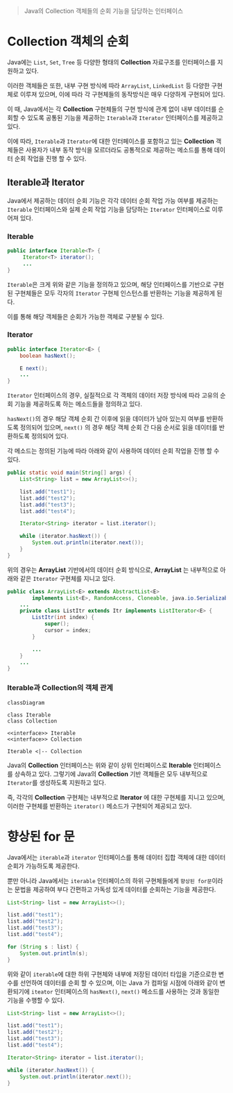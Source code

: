> Java의 Collection 객체들의 순회 기능을 담당하는 인터페이스

# Collection 객체의 순회
Java에는 `List`, `Set`, `Tree` 등 다양한 형태의 **Collection** 자료구조를 인터페이스를 지원하고 있다.

이러한 객체들은 또한, 내부 구현 방식에 따라 `ArrayList`, `LinkedList` 등 다양한 구현체로 이루져 있으며, 이에 따라 각 구현체들의 동작방식은 매우 다양하게 구현되어 있다.

이 때, Java에서는 각 **Collection** 구현체들의 구현 방식에 관계 없이 내부 데이터를 순회할 수 있도록 공통된 기능을 제공하는 `Iterable`과 `Iterator` 인터페이스를 제공하고 있다.

이에 따라, `Iterable`과 `Iterator`에 대한 인터페이스를 포함하고 있는 **Collection** 객체들은 사용자가 내부 동작 방식을 모르더라도 공통적으로 제공하는 메소드를 통해 데이터 순회 작업을 진행 할 수 있다.

## Iterable과  Iterator
Java에서 제공하는 데이터 순회 기능은 각각 데이터 순회 작업 가능 여부를 제공하는 `Iterable` 인터페이스와 실제 순회 작업 기능을 담당하는 `Iterator` 인터페이스로 이루어져 있다.
### Iterable
```java
public interface Iterable<T> {
     Iterator<T> iterator();
     ...
}
```
`Iterable`은 크게 위와 같은 기능을 정의하고 있으며, 해당 인터페이스를 기반으로 구현된 구현체들은 모두 각자의 `Iterator` 구현체 인스턴스를 반환하는 기능을 제공하게 된다.

이를 통해 해당 객체들은 순회가 가능한 객체로 구분될 수 있다.
### Iterator
```java
public interface Iterator<E> {
    boolean hasNext();

    E next();
    ...
}
```
`Iterator` 인터페이스의 경우, 실질적으로 각 객체의 데이터 저장 방식에 따라 고유의 순회 기능을 제공하도록 하는 메소드들을 정의하고 있다.

`hasNext()`의 경우 해당 객체 순회 간 이후에 읽을 데이터가 남아 있는지 여부를 반환하도록 정의되어 있으며, `next()` 의 경우 해당 객체 순회 간 다음 순서로 읽을 데이터를 반환하도록 정의되어 있다.

각 메소드는 정의된 기능에 따라 아래와 같이 사용하여 데이터 순회 작업을 진행 할 수 있다.
```java
public static void main(String[] args) {
    List<String> list = new ArrayList<>();

    list.add("test1");
    list.add("test2");
    list.add("test3");
    list.add("test4");

    Iterator<String> iterator = list.iterator();

    while (iterator.hasNext()) {
        System.out.println(iterator.next());
    }
}
```
위의 경우는 **ArrayList** 기반에서의 데이터 순회 방식으로, **ArrayList** 는 내부적으로 아래와 같은 `Iterator` 구현체를 지니고 있다.

```java
public class ArrayList<E> extends AbstractList<E>  
        implements List<E>, RandomAccess, Cloneable, java.io.Serializable {
	...
    private class ListItr extends Itr implements ListIterator<E> {
        ListItr(int index) {
            super();
            cursor = index;
        }

        ...
    }
    ...
}
```
### Iterable과 Collection의 객체 관계
```mermaid
classDiagram

class Iterable
class Collection

<<interface>> Iterable
<<interface>> Collection

Iterable <|-- Collection
```

Java의 **Collection** 인터페이스는 위와 같이 상위 인터페이스로 **Iterable** 인터페이스를 상속하고 있다. 그렇기에 Java의 **Collection** 기반 객체들은 모두 내부적으로 `Iterator`를 생성하도록 지원하고 있다.

즉, 각각의 **Collection** 구현체는 내부적으로 **Iterator** 에 대한 구현체를 지니고 있으며, 이러한 구현체를 반환하는 `iterator()` 메소드가 구현되어 제공되고 있다.

# 향상된 for 문
Java에서는 `iterable`과 `iterator` 인터페이스를 통해 데이터 집합 객체에 대한 데이터 순회가 가능하도록 제공한다.

뿐만 아니라 Java에서는 `iterable` 인터페이스의 하위 구현체들에게 `향상된 for문`이라는 문법을 제공하여 부다 간편하고 가독성 있게 데이터를 순회하는 기능을 제공한다.

```java
List<String> list = new ArrayList<>();

list.add("test1");
list.add("test2");
list.add("test3");
list.add("test4");

for (String s : list) {
    System.out.println(s);
}
```

위와 같이 `iterable`에 대한 하위 구현체와 내부에 저장된 데이터 타입을 기준으로한 변수를 선언하여 데이터를 순회 할 수 있으며, 이는 Java 가 컴파일 시점에 아래와 같이 변환되기에 `iteator` 인터페이스의 `hasNext()`, `next()` 메소드를 사용하는 것과 동일한 기능을 수행할 수 있다.

```java
List<String> list = new ArrayList<>();

list.add("test1");
list.add("test2");
list.add("test3");
list.add("test4");

Iterator<String> iterator = list.iterator();

while (iterator.hasNext()) {
    System.out.println(iterator.next());
}
```